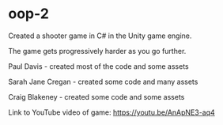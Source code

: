 # oop-2

Created a shooter game in C# in the Unity game engine.

The game gets progressively harder as you go further.

Paul Davis - created most of the code and some assets

Sarah Jane Cregan - created some code and many assets

Craig Blakeney - created some code and some assets

Link to YouTube video of game:
https://youtu.be/AnApNE3-aq4